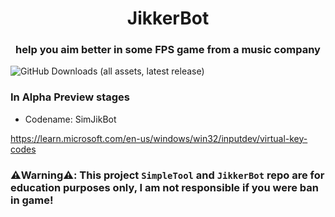 <h1 align="center">JikkerBot</h1>
<h3 align="center">help you aim better in some FPS game from a music company</h3>

![GitHub Downloads (all assets, latest release)](https://img.shields.io/github/downloads/gorouflex/JikkerBot/total)

### **In Alpha Preview stages**

- Codename: SimJikBot

https://learn.microsoft.com/en-us/windows/win32/inputdev/virtual-key-codes


### ⚠️Warning⚠️: This project `SimpleTool` and `JikkerBot` repo are for education purposes only, I am not responsible if you were ban in game!
